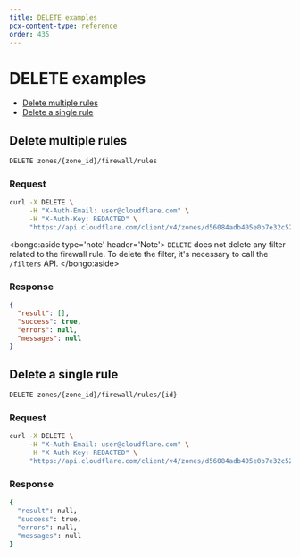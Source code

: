 ```yaml
---
title: DELETE examples
pcx-content-type: reference
order: 435
---
```


# DELETE examples

- [Delete multiple rules](#delete-multiple-rules)
- [Delete a single rule](#delete-a-single-rule)

## Delete multiple rules

```bash
DELETE zones/{zone_id}/firewall/rules
```

### Request

```bash
curl -X DELETE \
     -H "X-Auth-Email: user@cloudflare.com" \
     -H "X-Auth-Key: REDACTED" \
     "https://api.cloudflare.com/client/v4/zones/d56084adb405e0b7e32c52321bf07be6/firewall/rules?id=cbf4b7a5a2a24e59a03044d6d44ceb09"
```

<bongo:aside type='note' header='Note'>
`DELETE` does not delete any filter related to the firewall rule. To delete the filter, it's necessary to call the `/filters` API.
</bongo:aside>

### Response

```json
{
  "result": [],
  "success": true,
  "errors": null,
  "messages": null
}
```

## Delete a single rule

```bash
DELETE zones/{zone_id}/firewall/rules/{id}
```

### Request

```bash
curl -X DELETE \
     -H "X-Auth-Email: user@cloudflare.com" \
     -H "X-Auth-Key: REDACTED" \
     "https://api.cloudflare.com/client/v4/zones/d56084adb405e0b7e32c52321bf07be6/firewall/rules/cbf4b7a5a2a24e59a03044d6d44ceb09"
```

### Response

```bash
{
  "result": null,
  "success": true,
  "errors": null,
  "messages": null
}
```
